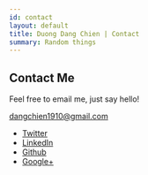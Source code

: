 ```yaml
---
id: contact
layout: default
title: Duong Dang Chien | Contact
summary: Random things
---
```


<div class="row text-center">
    <div class="col-lg-8 col-lg-offset-2">
        <h2>Contact Me</h2>
        <p>Feel free to email me, just say hello!</p>
        <p><a href="mailto:dangchien1910@gmail.com">dangchien1910@gmail.com</a>
        </p>
        <ul class="list-inline banner-social-buttons">
            <li>
                <a href="https://twitter.com/dangchien87" class="btn btn-default"><i class="fa fa-twitter-square fa-fw"></i> <span class="network-name">Twitter</span></a>
            </li>
            <li>
                <a href="https://sg.linkedin.com/pub/duong-dang-chien/22/17b/1b9" class="btn btn-default"><i class="fa fa-linkedin-square fa-fw"></i> <span class="network-name">LinkedIn</span></a>
            </li>
            <li>
                <a href="https://github.com/dangchien" class="btn btn-default"><i class="fa fa-github-square fa-fw"></i> <span class="network-name">Github</span></a>
            </li>
            <li>
                <a href="https://plus.google.com/+DuongDangChien/posts" class="btn btn-default"><i class="fa fa-google-plus-square fa-fw"></i> <span class="network-name">Google+</span></a>
            </li>
        </ul>
    </div>
</div>